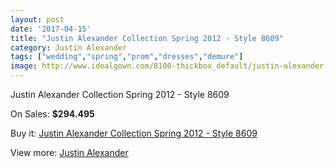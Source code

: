 ```yaml
---
layout: post
date: '2017-04-15'
title: "Justin Alexander Collection Spring 2012 - Style 8609"
category: Justin Alexander
tags: ["wedding","spring","prom","dresses","demure"]
image: http://www.idealgown.com/8100-thickbox_default/justin-alexander-collection-spring-2012-style-8609.jpg
---
```

Justin Alexander Collection Spring 2012 - Style 8609

On Sales: **$294.495**
<a href="https://www.idealgown.com/en/justin-alexander/3395-justin-alexander-collection-spring-2012-style-8609.html"><amp-img layout="responsive" width="600" height="600" src="//www.idealgown.com/8100-thickbox_default/justin-alexander-collection-spring-2012-style-8609.jpg" alt="Justin Alexander Collection Spring 2012 - Style 8609 0" /></a>
<a href="https://www.idealgown.com/en/justin-alexander/3395-justin-alexander-collection-spring-2012-style-8609.html"><amp-img layout="responsive" width="600" height="600" src="//www.idealgown.com/8103-thickbox_default/justin-alexander-collection-spring-2012-style-8609.jpg" alt="Justin Alexander Collection Spring 2012 - Style 8609 1" /></a>
<a href="https://www.idealgown.com/en/justin-alexander/3395-justin-alexander-collection-spring-2012-style-8609.html"><amp-img layout="responsive" width="600" height="600" src="//www.idealgown.com/8102-thickbox_default/justin-alexander-collection-spring-2012-style-8609.jpg" alt="Justin Alexander Collection Spring 2012 - Style 8609 2" /></a>
<a href="https://www.idealgown.com/en/justin-alexander/3395-justin-alexander-collection-spring-2012-style-8609.html"><amp-img layout="responsive" width="600" height="600" src="//www.idealgown.com/8101-thickbox_default/justin-alexander-collection-spring-2012-style-8609.jpg" alt="Justin Alexander Collection Spring 2012 - Style 8609 3" /></a>

Buy it: [Justin Alexander Collection Spring 2012 - Style 8609](https://www.idealgown.com/en/justin-alexander/3395-justin-alexander-collection-spring-2012-style-8609.html "Justin Alexander Collection Spring 2012 - Style 8609")

View more: [Justin Alexander](https://www.idealgown.com/en/43-justin-alexander "Justin Alexander")